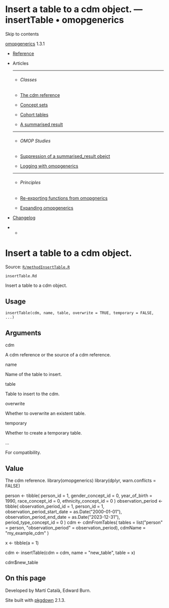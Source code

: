 # Insert a table to a cdm object. — insertTable • omopgenerics

Skip to contents

[omopgenerics](../index.html) 1.3.1

  * [Reference](../reference/index.html)
  * Articles
    * * * *

    * ###### Classes

    * [The cdm reference](../articles/cdm_reference.html)
    * [Concept sets](../articles/codelists.html)
    * [Cohort tables](../articles/cohorts.html)
    * [A summarised result](../articles/summarised_result.html)
    * * * *

    * ###### OMOP Studies

    * [Suppression of a summarised_result obejct](../articles/suppression.html)
    * [Logging with omopgenerics](../articles/logging.html)
    * * * *

    * ###### Principles

    * [Re-exporting functions from omopgnerics](../articles/reexport.html)
    * [Expanding omopgenerics](../articles/expanding_omopgenerics.html)
  * [Changelog](../news/index.html)


  *   * [](https://github.com/darwin-eu/omopgenerics/)



# Insert a table to a cdm object.

Source: [`R/methodInsertTable.R`](https://github.com/darwin-eu/omopgenerics/blob/v1.3.1/R/methodInsertTable.R)

`insertTable.Rd`

Insert a table to a cdm object.

## Usage
    
    
    insertTable(cdm, name, table, overwrite = TRUE, temporary = FALSE, ...)

## Arguments

cdm
    

A cdm reference or the source of a cdm reference.

name
    

Name of the table to insert.

table
    

Table to insert to the cdm.

overwrite
    

Whether to overwrite an existent table.

temporary
    

Whether to create a temporary table.

...
    

For compatibility.

## Value

The cdm reference. library(omopgenerics) library(dplyr, warn.conflicts = FALSE)

person <\- tibble( person_id = 1, gender_concept_id = 0, year_of_birth = 1990, race_concept_id = 0, ethnicity_concept_id = 0 ) observation_period <\- tibble( observation_period_id = 1, person_id = 1, observation_period_start_date = as.Date("2000-01-01"), observation_period_end_date = as.Date("2023-12-31"), period_type_concept_id = 0 ) cdm <\- cdmFromTables( tables = list("person" = person, "observation_period" = observation_period), cdmName = "my_example_cdm" )

x <\- tibble(a = 1)

cdm <\- insertTable(cdm = cdm, name = "new_table", table = x)

cdm$new_table

## On this page

Developed by Martí Català, Edward Burn.

Site built with [pkgdown](https://pkgdown.r-lib.org/) 2.1.3.
